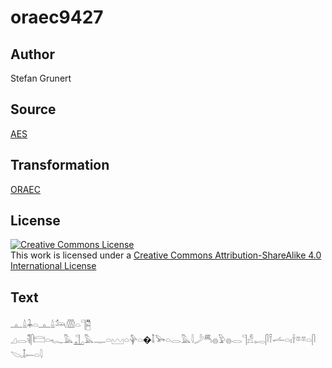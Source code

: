 # oraec9427

## Author

Stefan Grunert

## Source

[AES](https://github.com/simondschweitzer/aes)

## Transformation

[ORAEC](https://oraec.github.io/)

## License

<a rel="license" href="http://creativecommons.org/licenses/by-sa/4.0/"><img alt="Creative Commons License" style="border-width:0" src="https://i.creativecommons.org/l/by-sa/4.0/88x31.png" /></a><br />This work is licensed under a <a rel="license" href="http://creativecommons.org/licenses/by-sa/4.0/">Creative Commons Attribution-ShareAlike 4.0 International License</a>

## Text

𓊵𓏙𓇓𓏏𓊵𓏙𓃢𓏃𓏏𓊹𓉥<br>
𓈎𓂋𓌟𓋴𓊭𓏏𓆑𓅓𓊻𓅓𓊃𓏏𓈉𓏏𓊿𓏏�𓄤𓅨𓏏𓂋𓅓𓇋𓌳𓄪𓐍𓅱𓐍𓂋𓊹𓀭𓉻𓋴𓍋𓌡𓏏𓏤𓌂𓎼𓎼𓏏𓋴𓌫𓄤𓍿𓏏𓇋<br>
